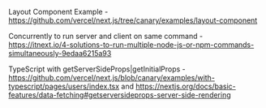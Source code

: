 Layout Component Example - https://github.com/vercel/next.js/tree/canary/examples/layout-component

Concurrently to run server and client on same command - https://itnext.io/4-solutions-to-run-multiple-node-js-or-npm-commands-simultaneously-9edaa6215a93

TypeScript with getServerSideProps|getInitialProps - https://github.com/vercel/next.js/blob/canary/examples/with-typescript/pages/users/index.tsx and https://nextjs.org/docs/basic-features/data-fetching#getserversideprops-server-side-rendering
